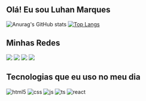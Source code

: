 ## Olá! Eu sou Luhan Marques


![Anurag's GitHub stats](https://github-readme-stats.vercel.app/api?username=Luanmarqz&show_icons=true&theme=tokyonight)
[![Top Langs](https://github-readme-stats.vercel.app/api/top-langs/?username=Luanmarqz&size_weight=0.5&count_weight=0.5&theme=tokyonight)](https://github.com/Luanmarqz/github-readme-stats)

## Minhas Redes

<div> 
  <a href = "luhanmarques50@gmail.com"><img src="https://img.shields.io/badge/Gmail-D14836?style=for-the-badge&logo=gmail&logoColor=white"></a>
  <a href="https://www.linkedin.com/in/luhan-marques-66899725a/" target="_blank"><img src="https://img.shields.io/badge/-LinkedIn-%230077B5?style=for-the-badge&logo=linkedin&logoColor=white" target="_blank"></a>
   <a href = "https://api.whatsapp.com/send?phone=5584992075432"><img src="https://img.shields.io/badge/WhatsApp-25D366?style=for-the-badge&logo=whatsapp&logoColor=white"></a>
    <a href = "https://luanmarqz.github.io/Portfolio/"><img src="https://img.shields.io/badge/Portfolio-FF5722?style=for-the-badge&logo=blogger&logoColor=white"></a>
  
</div>

## Tecnologias que eu uso no meu dia

<div style="display: inline_block">
  <img align="center" alt="html5" src="https://img.shields.io/badge/HTML5-E34F26?style=for-the-badge&logo=html5&logoColor=white" />
  <img align="center" alt="css" src="https://img.shields.io/badge/CSS3-1572B6?style=for-the-badge&logo=css3&logoColor=white" />
  <img align="center" alt="js" src="https://img.shields.io/badge/JavaScript-F7DF1E?style=for-the-badge&logo=javascript&logoColor=black" />
  <img align="center" alt="ts" src="https://img.shields.io/badge/Python-3776AB?style=for-the-badge&logo=python&logoColor=white" />
  <img align="center" alt="react" src="https://img.shields.io/badge/Java-ED8B00?style=for-the-badge&logo=openjdk&logoColor=white" />
</div><br/>
          
